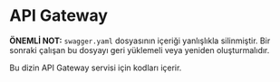 # API Gateway

**ÖNEMLİ NOT:** `swagger.yaml` dosyasının içeriği yanlışlıkla silinmiştir. Bir sonraki çalışan bu dosyayı geri yüklemeli veya yeniden oluşturmalıdır.

Bu dizin API Gateway servisi için kodları içerir.

